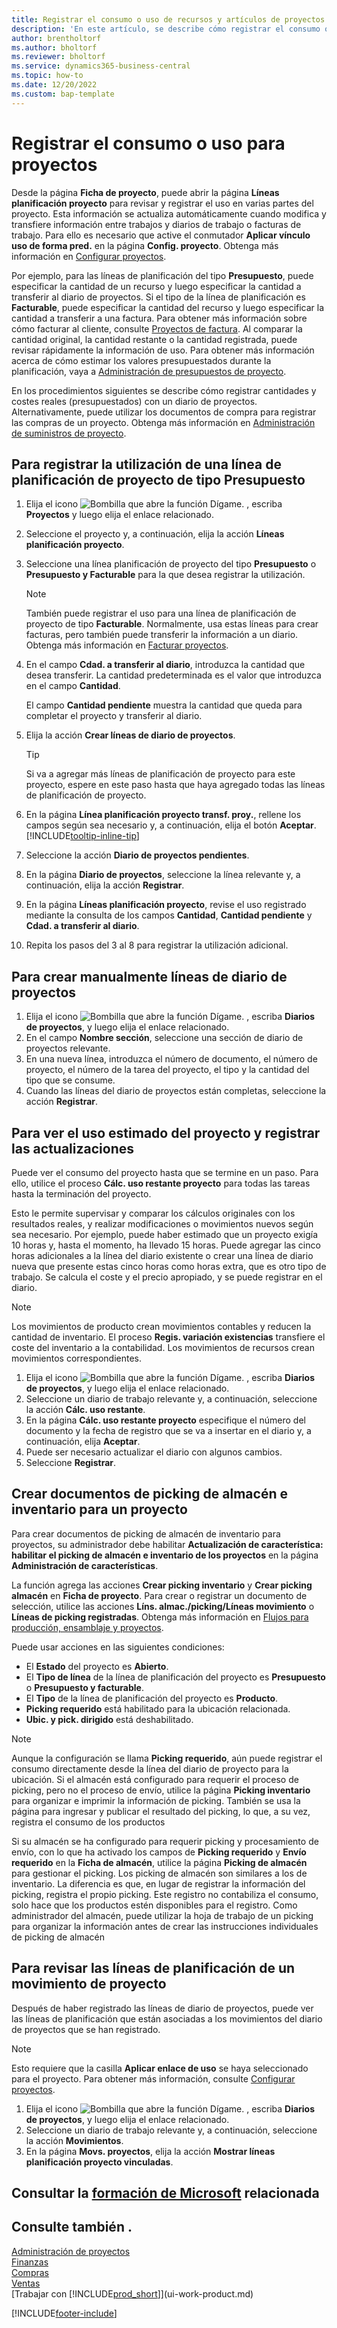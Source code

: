 ```yaml
---
title: Registrar el consumo o uso de recursos y artículos de proyectos
description: 'En este artículo, se describe cómo registrar el consumo o el uso de productos o recursos para trabajos en la administración de proyectos.'
author: brentholtorf
ms.author: bholtorf
ms.reviewer: bholtorf
ms.service: dynamics365-business-central
ms.topic: how-to
ms.date: 12/20/2022
ms.custom: bap-template
---
```

# Registrar el consumo o uso para proyectos

Desde la página **Ficha de proyecto**, puede abrir la página **Líneas planificación proyecto** para revisar y registrar el uso en varias partes del proyecto. Esta información se actualiza automáticamente cuando modifica y transfiere información entre trabajos y diarios de trabajo o facturas de trabajo. Para ello es necesario que active el conmutador **Aplicar vínculo uso de forma pred.** en la página **Config. proyecto**. Obtenga más información en [Configurar proyectos](projects-how-setup-jobs.md).  

<!-- Not really sure what this paragraph is saying, or why we start with it. Why do you transfer information between jobs and job journals or job invoices? I get the use of resources and items, but what about G/L account and Text?

On the Jobs Setup page there's an Apply Usage Link by Default toggle. Guessing that's what we're referring to -->

Por ejemplo, para las líneas de planificación del tipo **Presupuesto**, puede especificar la cantidad de un recurso y luego especificar la cantidad a transferir al diario de proyectos. Si el tipo de la línea de planificación es **Facturable**, puede especificar la cantidad del recurso y luego especificar la cantidad a transferir a una factura. Para obtener más información sobre cómo facturar al cliente, consulte [Proyectos de factura](projects-how-invoice-jobs.md). Al comparar la cantidad original, la cantidad restante o la cantidad registrada, puede revisar rápidamente la información de uso. Para obtener más información acerca de cómo estimar los valores presupuestados durante la planificación, vaya a [Administración de presupuestos de proyecto](projects-how-manage-budgets.md).  

En los procedimientos siguientes se describe cómo registrar cantidades y costes reales (presupuestados) con un diario de proyectos. Alternativamente, puede utilizar los documentos de compra para registrar las compras de un proyecto. Obtenga más información en [Administración de suministros de proyecto](projects-how-manage-project-supplies.md).

## Para registrar la utilización de una línea de planificación de proyecto de tipo Presupuesto

1. Elija el icono ![Bombilla que abre la función Dígame.](media/ui-search/search_small.png "Dígame qué desea hacer") , escriba **Proyectos** y luego elija el enlace relacionado.  
2. Seleccione el proyecto y, a continuación, elija la acción **Líneas planificación proyecto**. 
3. Seleccione una línea planificación de proyecto del tipo **Presupuesto** o **Presupuesto y Facturable** para la que desea registrar la utilización.   

    > [!NOTE]
    > También puede registrar el uso para una línea de planificación de proyecto de tipo **Facturable**. Normalmente, usa estas líneas para crear facturas, pero también puede transferir la información a un diario. Obtenga más información en [Facturar proyectos](projects-how-invoice-jobs.md). <!--However, when you do that, a job planning line of type **Budget** is created to match the billable line. For more information, see [Manage Job Budgets](projects-how-manage-budgets.md).-->

4. En el campo **Cdad. a transferir al diario**, introduzca la cantidad que desea transferir. La cantidad predeterminada es el valor que introduzca en el campo **Cantidad**.

    El campo **Cantidad pendiente** muestra la cantidad que queda para completar el proyecto y transferir al diario. <!--Should we mention that this field is not shown by default, and that if they want to use it they must add it?--> 
5. Elija la acción **Crear líneas de diario de proyectos**.

    > [!TIP]
    > Si va a agregar más líneas de planificación de proyecto para este proyecto, espere en este paso hasta que haya agregado todas las líneas de planificación de proyecto.
6. En la página **Línea planificación proyecto transf. proy.**, rellene los campos según sea necesario y, a continuación, elija el botón **Aceptar**. [!INCLUDE[tooltip-inline-tip](includes/tooltip-inline-tip_md.md)]
7. Seleccione la acción **Diario de proyectos pendientes**.  
8. En la página **Diario de proyectos**, seleccione la línea relevante y, a continuación, elija la acción **Registrar**.
9. En la página **Líneas planificación proyecto**, revise el uso registrado mediante la consulta de los campos **Cantidad**, **Cantidad pendiente** y **Cdad. a transferir al diario**.  
10. Repita los pasos del 3 al 8 para registrar la utilización adicional.  

## Para crear manualmente líneas de diario de proyectos

1. Elija el icono ![Bombilla que abre la función Dígame.](media/ui-search/search_small.png "Dígame qué desea hacer") , escriba **Diarios de proyectos**, y luego elija el enlace relacionado.  
2. En el campo **Nombre sección**, seleccione una sección de diario de proyectos relevante.  
3. En una nueva línea, introduzca el número de documento, el número de proyecto, el número de la tarea del proyecto, el tipo y la cantidad del tipo que se consume.  
4. Cuando las líneas del diario de proyectos están completas, seleccione la acción **Registrar**.  

## Para ver el uso estimado del proyecto y registrar las actualizaciones

Puede ver el consumo del proyecto hasta que se termine en un paso. Para ello, utilice el proceso **Cálc. uso restante proyecto** para todas las tareas hasta la terminación del proyecto.  

Esto le permite supervisar y comparar los cálculos originales con los resultados reales, y realizar modificaciones o movimientos nuevos según sea necesario. Por ejemplo, puede haber estimado que un proyecto exigía 10 horas y, hasta el momento, ha llevado 15 horas. Puede agregar las cinco horas adicionales a la línea del diario existente o crear una línea de diario nueva que presente estas cinco horas como horas extra, que es otro tipo de trabajo. Se calcula el coste y el precio apropiado, y se puede registrar en el diario.  

> [!NOTE]  
> Los movimientos de producto crean movimientos contables y reducen la cantidad de inventario. El proceso **Regis. variación existencias** transfiere el coste del inventario a la contabilidad. Los movimientos de recursos crean movimientos correspondientes.  

1. Elija el icono ![Bombilla que abre la función Dígame.](media/ui-search/search_small.png "Dígame qué desea hacer") , escriba **Diarios de proyectos**, y luego elija el enlace relacionado.  
2. Seleccione un diario de trabajo relevante y, a continuación, seleccione la acción **Cálc. uso restante**.  
3. En la página **Cálc. uso restante proyecto** especifique el número del documento y la fecha de registro que se va a insertar en el diario y, a continuación, elija **Aceptar**.  
4. Puede ser necesario actualizar el diario con algunos cambios.  
5. Seleccione **Registrar**.

## Crear documentos de picking de almacén e inventario para un proyecto

Para crear documentos de picking de almacén de inventario para proyectos, su administrador debe habilitar **Actualización de característica: habilitar el picking de almacén e inventario de los proyectos** en la página **Administración de características**.

La función agrega las acciones **Crear picking inventario** y **Crear picking almacén** en **Ficha de proyecto**. Para crear o registrar un documento de selección, utilice las acciones **Líns. almac./picking/Líneas movimiento** o **Líneas de picking registradas**. Obtenga más información en [Flujos para producción, ensamblaje y proyectos](design-details-internal-warehouse-flows.md).

Puede usar acciones en las siguientes condiciones:

* El **Estado** del proyecto es **Abierto**.
* El **Tipo de línea** de la línea de planificación del proyecto es **Presupuesto** o **Presupuesto y facturable**.
* El **Tipo** de la línea de planificación del proyecto es **Producto**.
* **Picking requerido** está habilitado para la ubicación relacionada.
* **Ubic. y pick. dirigido** está deshabilitado.

> [!NOTE] 
> Aunque la configuración se llama **Picking requerido**, aún puede registrar el consumo directamente desde la línea del diario de proyecto para la ubicación. Si el almacén está configurado para requerir el proceso de picking, pero no el proceso de envío, utilice la página **Picking inventario** para organizar e imprimir la información de picking. También se usa la página para ingresar y publicar el resultado del picking, lo que, a su vez, registra el consumo de los productos 
> 
> Si su almacén se ha configurado para requerir picking y procesamiento de envío, con lo que ha activado los campos de **Picking requerido** y **Envío requerido** en la **Ficha de almacén**, utilice la página **Picking de almacén** para gestionar el picking. Los picking de almacén son similares a los de inventario. La diferencia es que, en lugar de registrar la información del picking, registra el propio picking. Este registro no contabiliza el consumo, solo hace que los productos estén disponibles para el registro. Como administrador del almacén, puede utilizar la hoja de trabajo de un picking para organizar la información antes de crear las instrucciones individuales de picking de almacén

## Para revisar las líneas de planificación de un movimiento de proyecto

Después de haber registrado las líneas de diario de proyectos, puede ver las líneas de planificación que están asociadas a los movimientos del diario de proyectos que se han registrado.

> [!NOTE]  
> Esto requiere que la casilla **Aplicar enlace de uso** se haya seleccionado para el proyecto. Para obtener más información, consulte [Configurar proyectos](projects-how-setup-jobs.md).  

1. Elija el icono ![Bombilla que abre la función Dígame.](media/ui-search/search_small.png "Dígame qué desea hacer") , escriba **Diarios de proyectos**, y luego elija el enlace relacionado.  
2. Seleccione un diario de trabajo relevante y, a continuación, seleccione la acción **Movimientos**.  
3. En la página **Movs. proyectos**, elija la acción **Mostrar líneas planificación proyecto vinculadas**.

## Consultar la [formación de Microsoft](/training/paths/post-job-usage-sales/) relacionada

## Consulte también .

[Administración de proyectos](projects-manage-projects.md)  
[Finanzas](finance.md)  
[Compras](purchasing-manage-purchasing.md)  
[Ventas](sales-manage-sales.md)  
[Trabajar con [!INCLUDE[prod_short](includes/prod_short.md)]](ui-work-product.md)  


[!INCLUDE[footer-include](includes/footer-banner.md)]
